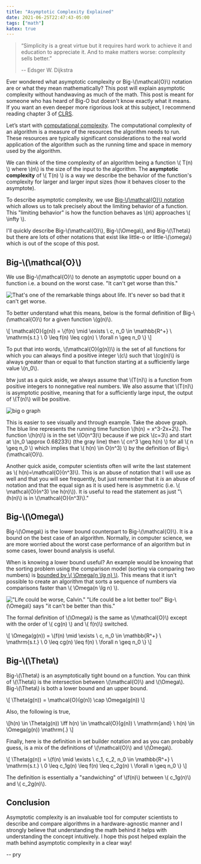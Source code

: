 ```yaml
---
title: "Asymptotic Complexity Explained"
date: 2021-06-25T22:47:43-05:00
tags: ["math"]
katex: true
---
```


> “Simplicity is a great virtue but it requires hard work to achieve it and education to appreciate it. And to make matters worse: complexity sells better.”
>
> -- Edsger W. Dijkstra

Ever wondered what asymptotic complexity or Big-\\(\mathcal{O}\\) notation are or what they mean mathematically? This post will explain asymptotic complexity without handwaving as much of the math. This post is meant for someone who has heard of Big-O but doesn't know exactly what it means. If you want an even deeper more rigorious look at this subject, I recommend reading chapter 3 of [CLRS](https://en.wikipedia.org/wiki/Introduction_to_Algorithms).

Let’s start with [computational complexity](https://en.wikipedia.org/wiki/Computational_complexity). The computational complexity of an algorithm is a measure of the resources the algorithm needs to run. These resources are typically significant considerations to the real world application of the algorithm such as the running time and space in memory used by the algorithm.

We can think of the time complexity of an algorithm being a function \\( T(n) \\) where \\(n\\) is the size of the input to the algorithm. The **asymptotic complexity** of \\( T(n) \\) is a way we describe the behavior of the function's complexity for larger and larger input sizes (how it behaves closer to the asymptote).

To describe asymptotic complexity, we use [Big-\\(\mathcal{O}\\) notation](https://xlinux.nist.gov/dads/HTML/bigOnotation.html) which allows us to talk precisely about the limiting behavior of a function. This "limiting behavior" is how the function behaves as \\(n\\) approaches \\( \infty \\).

I'll quickly describe Big-\\(\mathcal{O}\\), Big-\\(\Omega\\), and Big-\\(\Theta\\) but there are lots of other notations that exist like little-o or little-\\(\omega\\) which is out of the scope of this post.

## Big-\\(\mathcal{O}\\)

We use Big-\\(\mathcal{O}\\) to denote an asymptotic upper bound on a function i.e. a bound on the worst case. "It can't get worse than this."

![That's one of the remarkable things about life. It's never so bad that it can't get worse.](/can_always_get_worse.jpg)

To better understand what this means, below is the formal definition of Big-\\(\mathcal{O}\\) for a given function \\(g(n)\\).

\\[ \mathcal{O}(g(n)) = \\{f(n) \mid \exists \ c, n_0 \in \mathbb{R^+} \ \mathrm{s.t.} \ 0 \leq f(n) \leq cg(n) \ \forall n \geq n_0 \\} \\]

To put that into words, \\(\mathcal{O}(g(n))\\) is the set of all functions for which you can always find a positive integer \\(c\\) such that \\(cg(n)\\) is always greater than or equal to that function starting at a sufficiently large value \\(n_0\\).

btw just as a quick aside, we always assume that \\(T(n)\\) is a function from positive integers to nonnegative real numbers. We also assume that \\(T(n)\\) is asymptotic positive, meaning that for a sufficiently large input, the output of \\(T(n)\\) will be positive.

![big o graph](/big_o.png)

This is easier to see visually and through example. Take the above graph. The blue line represents the running time function \\(h(n) = x^3-2x+2\\). The function \\(h(n)\\) is in the set \\(O(n^3)\\) because if we pick \\(c=3\\) and start at \\(n_0 \approx 0.68233\\) (the gray line) then \\( cn^3 \geq h(n) \\) for all \\( n \geq n_0 \\) which implies that \\( h(n) \in O(n^3) \\) by the definition of Big-\\(\mathcal{O}\\).

Another quick aside, computer scientists often will write the last statement as \\( h(n)=\mathcal{O}(n^3)\\). This is an abuse of notation that I will use as well and that you will see frequently, but just remember that it *is* an abuse of notation and that the equal sign as it is used here is asymmetric (i.e. \\( \mathcal{O}(n^3) \ne h(n)\\)). It is useful to read the statement as just "\\(h(n)\\) is in \\(\mathcal{O}(n^3)\\)."



## Big-\\(\Omega\\)

Big-\\(\Omega\\) is the lower bound counterpart to Big-\\(\mathcal{O}\\). It is a bound on the best case of an algorithm. Normally, in computer science, we are more worried about the worst case performance of an algorithm but in some cases, lower bound analysis is useful.

When is knowing a lower bound useful? An example would be knowing that the sorting problem using the comparison model (sorting via comparing two numbers) is [bounded by \\( \Omega(n \lg n) \\)](https://www.cct.lsu.edu/~sidhanti/tutorials/data_structures/page514.html). This means that it isn't possible to create an algorithm that sorts a sequence of numbers via comparisons faster than \\( \Omega(n \lg n) \\).

!["Life could be worse, Calvin." "Life could be a lot better too!"](/calvin_life_could_be_worse.jpg)
Big-\\(\Omega\\) says "it can't be better than this."

The formal definition of \\(\Omega\\) is the same as \\(\mathcal{O}\\) except with the order of \\( cg(n) \\) and \\( f(n)\\) switched.

\\[ \Omega(g(n)) = \\{f(n) \mid \exists \ c, n_0 \in \mathbb{R^+} \ \mathrm{s.t.} \ 0 \leq cg(n) \leq f(n) \ \forall n \geq n_0 \\} \\]

## Big-\\(\Theta\\)

Big-\\(\Theta\\) is an asymptotically tight bound on a function. You can think of \\(\Theta\\) is the intersection between \\(\mathcal{O}\\) and \\(\Omega\\). Big-\\(\Theta\\) is both a lower bound and an upper bound.

\\[ \Theta(g(n)) = \mathcal{O}(g(n)) \cap \Omega(g(n)) \\]

Also, the following is true,

\\[h(n) \in \Theta(g(n)) \iff h(n) \in \mathcal{O}(g(n)) \ \mathrm{and} \ h(n) \in \Omega(g(n)) \mathrm{.} \\]

Finally, here is the definition in set builder notation and as you can probably guess, is a mix of the definitions of \\(\mathcal{O}\\) and \\(\Omega\\).

\\[ \Theta(g(n)) = \\{f(n) \mid \exists \ c_1, c_2, n_0 \in \mathbb{R^+} \ \mathrm{s.t.} \ 0 \leq c_1g(n) \leq f(n) \leq c_2g(n) \ \forall n \geq n_0 \\} \\]

The definition is essentially a "sandwiching" of \\(f(n)\\) between \\( c_1g(n)\\) and \\( c_2g(n)\\).

## Conclusion

Asymptotic complexity is an invaluable tool for computer scientists to describe and compare algorithms in a hardware-agnostic manner and I strongly believe that understanding the math behind it helps with understanding the concept intuitively. I hope this post helped explain the math behind asymptotic complexity in a clear way!

-- pry
